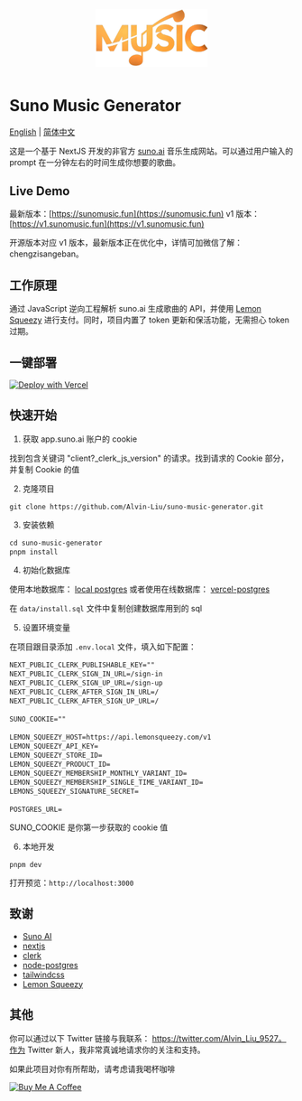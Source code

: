 <p align="center">
  <img alt="Suno Music Generator" src="https://github.com/Alvin-Liu/suno-music-generator/blob/master/public/logo.png" width="200" style="margin-bottom: 10px;">
</p>

# Suno Music Generator

[English](./README_EN.md) | [简体中文](./README.md)

这是一个基于 NextJS 开发的非官方 [suno.ai](https://www.suno.ai) 音乐生成网站。可以通过用户输入的 prompt 在一分钟左右的时间生成你想要的歌曲。

## Live Demo

最新版本：[https://sunomusic.fun](https://sunomusic.fun)
v1 版本：[https://v1.sunomusic.fun](https://v1.sunomusic.fun) 

开源版本对应 v1 版本，最新版本正在优化中，详情可加微信了解：chengzisangeban。

## 工作原理

通过 JavaScript 逆向工程解析 suno.ai 生成歌曲的 API，并使用 [Lemon Squeezy](https://www.lemonsqueezy.com/) 进行支付。同时，项目内置了 token 更新和保活功能，无需担心 token 过期。

## 一键部署

[![Deploy with Vercel](https://vercel.com/button)](https://vercel.com/import/project?template=https://github.com/Alvin-Liu/suno-music-generator)

## 快速开始

1. 获取 app.suno.ai 账户的 cookie 

找到包含关键词 "client?_clerk_js_version" 的请求。找到请求的 Cookie 部分，并复制 Cookie 的值

2. 克隆项目

```shell
git clone https://github.com/Alvin-Liu/suno-music-generator.git
```

3. 安装依赖

```shell
cd suno-music-generator
pnpm install
```

4. 初始化数据库

使用本地数据库： [local postgres](https://wiki.postgresql.org/wiki/Homebrew)
或者使用在线数据库： [vercel-postgres](https://vercel.com/docs/storage/vercel-postgres)

在 `data/install.sql` 文件中复制创建数据库用到的 sql

5. 设置环境变量

在项目跟目录添加 `.env.local` 文件，填入如下配置：

```
NEXT_PUBLIC_CLERK_PUBLISHABLE_KEY=""
NEXT_PUBLIC_CLERK_SIGN_IN_URL=/sign-in
NEXT_PUBLIC_CLERK_SIGN_UP_URL=/sign-up
NEXT_PUBLIC_CLERK_AFTER_SIGN_IN_URL=/
NEXT_PUBLIC_CLERK_AFTER_SIGN_UP_URL=/

SUNO_COOKIE=""

LEMON_SQUEEZY_HOST=https://api.lemonsqueezy.com/v1
LEMON_SQUEEZY_API_KEY=
LEMON_SQUEEZY_STORE_ID=
LEMON_SQUEEZY_PRODUCT_ID=
LEMON_SQUEEZY_MEMBERSHIP_MONTHLY_VARIANT_ID=
LEMON_SQUEEZY_MEMBERSHIP_SINGLE_TIME_VARIANT_ID=
LEMONS_SQUEEZY_SIGNATURE_SECRET=

POSTGRES_URL=
```

SUNO_COOKIE 是你第一步获取的 cookie 值

6. 本地开发

```shell
pnpm dev
```

打开预览：`http://localhost:3000` 

## 致谢

- [Suno AI](https://www.suno.ai)
- [nextjs](https://nextjs.org/docs)
- [clerk](https://clerk.com/docs/quickstarts/nextjs)
- [node-postgres](https://node-postgres.com/)
- [tailwindcss](https://tailwindcss.com/)
- [Lemon Squeezy](https://www.lemonsqueezy.com/)

## 其他

你可以通过以下 Twitter 链接与我联系：
https://twitter.com/Alvin_Liu_9527。作为 Twitter 新人，我非常真诚地请求你的关注和支持。

如果此项目对你有所帮助，请考虑请我喝杯咖啡

<a href="https://www.buymeacoffee.com/vnorange" target="_blank"><img src="https://cdn.buymeacoffee.com/buttons/default-orange.png" alt="Buy Me A Coffee" height="40" width="174"></a>
